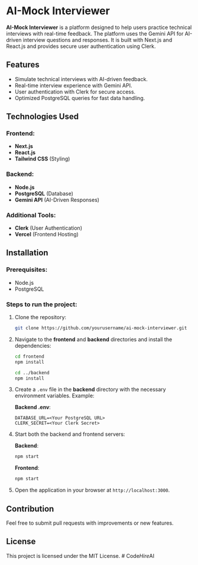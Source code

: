 # AI-Mock Interviewer

**AI-Mock Interviewer** is a platform designed to help users practice technical interviews with real-time feedback. The platform uses the Gemini API for AI-driven interview questions and responses. It is built with Next.js and React.js and provides secure user authentication using Clerk.

## Features

- Simulate technical interviews with AI-driven feedback.
- Real-time interview experience with Gemini API.
- User authentication with Clerk for secure access.
- Optimized PostgreSQL queries for fast data handling.

## Technologies Used

### Frontend:
- **Next.js**
- **React.js**
- **Tailwind CSS** (Styling)

### Backend:
- **Node.js**
- **PostgreSQL** (Database)
- **Gemini API** (AI-Driven Responses)

### Additional Tools:
- **Clerk** (User Authentication)
- **Vercel** (Frontend Hosting)

## Installation

### Prerequisites:
- Node.js
- PostgreSQL

### Steps to run the project:

1. Clone the repository:

    ```bash
    git clone https://github.com/yourusername/ai-mock-interviewer.git
    ```

2. Navigate to the **frontend** and **backend** directories and install the dependencies:

    ```bash
    cd frontend
    npm install

    cd ../backend
    npm install
    ```

3. Create a `.env` file in the **backend** directory with the necessary environment variables. Example:

    **Backend .env**:
    ```env
    DATABASE_URL=<Your PostgreSQL URL>
    CLERK_SECRET=<Your Clerk Secret>
    ```

4. Start both the backend and frontend servers:

    **Backend**:
    ```bash
    npm start
    ```

    **Frontend**:
    ```bash
    npm start
    ```

5. Open the application in your browser at `http://localhost:3000`.

## Contribution

Feel free to submit pull requests with improvements or new features.

## License

This project is licensed under the MIT License.
#   C o d e _ H i r e _ A I  
 